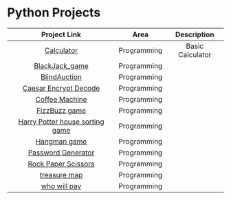# Python Projects

| Project Link   | Area  | Description |
|     :---:      | :---: | :---: |
| [Calculator](https://github.com/nischala16/PythonProjects/blob/main/Programming_practice/BasicCalculator)| Programming | Basic Calculator
|[BlackJack_game](https://github.com/nischala16/PythonProjects/blob/main/Programming_practice/BlackJack_game)| Programming | 
|[BlindAuction](https://github.com/nischala16/PythonProjects/blob/main/Programming_practice/BlindAuction)| Programming | 
|[Caesar Encrypt Decode](https://github.com/nischala16/PythonProjects/blob/main/Programming_practice/CaesarEncryptDecode)| Programming | 
|[Coffee Machine](https://github.com/nischala16/PythonProjects/blob/main/Programming_practice/CoffeeMachine)| Programming | 
|[FizzBuzz game](https://github.com/nischala16/PythonProjects/blob/main/Programming_practice/FizzBuzzgame)| Programming | 
|[Harry Potter house sorting game](https://github.com/nischala16/PythonProjects/blob/main/Programming_practice/HPsortgame)| Programming | 
|[Hangman game](https://github.com/nischala16/PythonProjects/blob/main/Programming_practice/Hangmangame)| Programming |
|[Password Generator](https://github.com/nischala16/PythonProjects/blob/main/Programming_practice/PasswordGenerator)| Programming |
|[Rock Paper Scissors](https://github.com/nischala16/PythonProjects/blob/main/Programming_practice/RockPaperScissors)| Programming |
|[treasure map](https://github.com/nischala16/PythonProjects/blob/main/Programming_practice/treasuremap)| Programming |
|[who will pay](https://github.com/nischala16/PythonProjects/blob/main/Programming_practice/whowillpay)| Programming |
